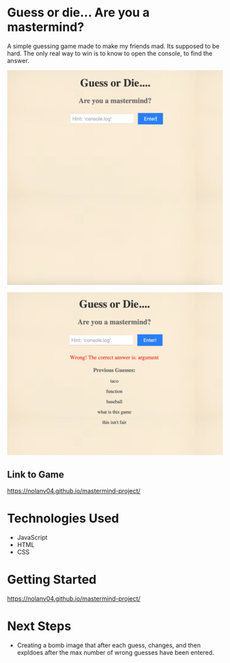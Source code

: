 # Guess or die... Are you a mastermind?

A simple guessing game made to make my friends mad. Its supposed to be hard. The only real way to win is to know to open the console, to find the answer.

![alt text](<Screenshot 2024-03-01 at 9.25.12 AM.png>)

![alt text](<Screenshot 2024-03-01 at 9.26.31 AM-1.png>)


## Link to Game

https://nolanv04.github.io/mastermind-project/

# Technologies Used

- JavaScript
- HTML
- CSS


# Getting Started

https://nolanv04.github.io/mastermind-project/

# Next Steps

- Creating a bomb image that after each guess, changes, and then expldoes after the max number of wrong guesses have been entered.
